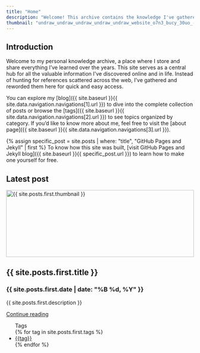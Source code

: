 ```yaml
---
title: "Home"  
description: "Welcome! This archive contains the knowledge I've gathered throughout my life."  
thumbnail: "undraw_undraw_undraw_undraw_undraw_website_o7n3_bucy_30uo_-1-_d6br_0qfo.svg"
---
```


## Introduction

Welcome to my personal knowledge archive, a place where I store and share everything I’ve learned over the years. This site serves as a central hub for all the valuable information I've discovered online and in life. Instead of hunting for references scattered across the web, I’ve gathered and reworded them here for quick and easy access.

You can explore my [blog]({{ site.baseurl }}{{ site.data.navigation.navigations[1].url }}) to dive into the complete collection of posts or browse the [tags]({{ site.baseurl }}{{ site.data.navigation.navigations[2].url }}) to see topics organized by category. If you’d like to know more about me, feel free to visit the [about page]({{ site.baseurl }}{{ site.data.navigation.navigations[3].url }}).

{% assign specific_post = site.posts | where: "title", "GitHub Pages and Jekyll" | first %}
To know how this site was built, [visit GitHub Pages and Jekyll blog]({{ site.baseurl }}{{ specific_post.url }}) to learn how to make one yourself for free.

## Latest post

<div class="card w-100">
    <div class="p-4">
        <img class="card-img-top" src="{{ site.baseurl }}/assets/svgs/{{ site.posts.first.thumbnail }}" alt="{{ site.posts.first.thumbnail }}"
        style="width: 100%; height: 180px; object-fit: cover;">
    </div>
    <div class="card-body">
        <h2 class="h5 card-title">{{ site.posts.first.title }}</h2>
        <h3 class="h6 card-subtitle mb-2 text-body-secondary">{{ site.posts.first.date | date: "%B %d, %Y" }}</h3>
        <p class="card-text text-truncate" style="max-width: 100%;">{{ site.posts.first.description }}</p>
        <a href="{{ site.baseurl }}{{ site.posts.first.url }}" class="btn btn-primary">Continue reading</a>
    </div>
    <ul class="list-group list-group-flush">
      <div class="card-header">
        Tags
      </div>
      {% for tag in site.posts.first.tags %}
      <li class="list-group-item">
        <a class="card-link" href="{{site.baseurl}}/tags.html#{{tag|slugize}}">{{tag}}</a>
      </li>
      {% endfor %}
    </ul>
</div>